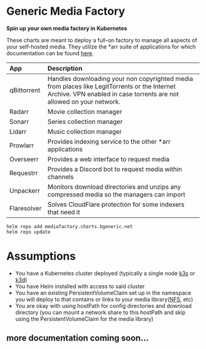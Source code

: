 # Generic Media Factory
**Spin up your own media factory in Kubernetes**

These charts are meant to deploy a full-on factory to manage all aspects of your self-hosted media. They utilize the *arr suite of applications for which documentation can be found [here](https://wiki.servarr.com).

| App        | Description                                                                                            |
|:-----------|:-------------------------------------------------------------------------------------------------------|
|qBittorrent | Handles downloading your non copyrighted media from places like LegitTorrents or the Internet Archive. VPN enabled in case torrents are not allowed on your network. |
|Radarr | Movie collection manager |
|Sonarr | Series collection manager |
|Lidarr | Music collection manager |
|Prowlarr | Provides indexing service to the other *arr applications |
|Overseerr | Provides a web interface to request media |
|Requestrr | Provides a Discord bot to request media within channels |
|Unpackerr | Monitors download directories and unzips any compressed media so the managers can import |
|Flaresolver | Solves CloudFlare protection for some indexers that need it |

~~~
helm repo add mediafactory.charts.bgeneric.net
helm repo update
~~~

# Assumptions
* You have a Kubernetes cluster deployed (typically a single node [k3s](https://k3s.io/) or [k3d](https://k3d.io/))
* You have Helm installed with access to said cluster
* You have an existing PersistentVolumeClaim set up in the namespace you will deploy to that contains or links to your media library([NFS](https://github.com/kubernetes-sigs/nfs-subdir-external-provisioner), etc)
* You are okay with using hostPath for config directories and download directory (you can mount a network share to this hostPath and skip using the PersistentVolumeClaim for the media library)


## more documentation coming soon...
